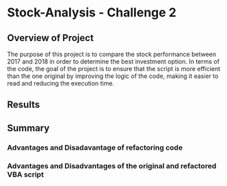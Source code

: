 # Stock-Analysis - Challenge 2

## Overview of Project
The purpose of this project is to compare the stock performance between 2017 and 2018 in order to determine the best investment option. In terms of the code, the goal of the project is to ensure that the script is more efficient than the one original by improving the logic of the code, making it easier to read and reducing the execution time. 

## Results

## Summary

### Advantages and Disadavantage of refactoring code

### Advantages and Disadvantages of the original and refactored VBA script
